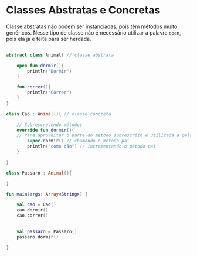 # Classes Abstratas e Concretas

Classe abstratas não podem ser instanciadas, pois têm métodos muito genéricos. Nesse tipo de classe não é necessário utilizar a palavra `open`, pois ela já é feita para ser herdada.

~~~ kotlin
 
abstract class Animal{ // classe abstrata

    open fun dormir(){
        println("Dormir")
    }

    fun correr(){
        println("Correr")
    }
}

class Cao : Animal(){ // classe concreta

    // Sobrescrevendo métodos
    override fun dormir(){
    // Para aproveitar o parte do método sobrescrito é utilizada a palavra "super"
        super.dormir() // chamando o método pai
        println("como cão") // incrementando o método pai
    }

}

class Passaro : Animal(){

}

fun main(args: Array<String>) {

    val cao = Cao()
    cao.dormir()
    cao.correr()

    
    val passaro = Passaro()
    passaro.dormir()

}
